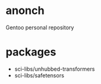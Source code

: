 # anonch
Gentoo personal repository
# packages
- sci-libs/unhubbed-transformers
- sci-libs/safetensors
